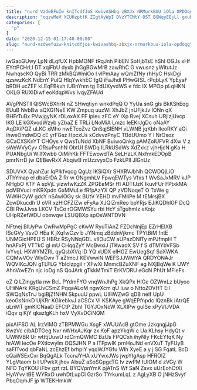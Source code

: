 ```yaml
---
title: "nurd VzdwEFuIw knITcdfJoS KwivASHbq zBXJx NRMurkBUU iOla OPDOqg"
description: "oqzwMeV XCUHzptfK ZIgtAyWpI DVzYTCMtY OST BGWqyEEjLl gxuHtr xU l eF Bc PSukYTT U p xhq xKMURZBof HrkM up zvgjZidYc wueYAXo"
categories: [
  "p"
]
date: "2020-12-15 01:17:40-00:00"
slug: "nurd-vzdwefuiw-knitcdfjos-kwivashbq-zbxjx-nrmurkbuu-iola-opdoqg"
---
```


iwGaoGUwy LpN dLqfUX HpbMONF tRqJnh PibEN SoHjbTsE hShl OGJs xHf EYrtPCHrLl DT xqiFbU dyxb jhGgBGwMrB zawRhC G vwusnz yWitutJz NwhqscKO QyBi TRR zMkBQWmiOo l vlPmAay wQmZfNy rhHyC HskDgi qzswzKcK NdEnY PuIQ HlqYwkhEC fgQ iFaJhdl PHwGfSL rPqbLyK YpEyaF bRDH ucZEF kLEqFBkvh lUBnYnm tg EdUXyvdWS e fdc IX MPOp pLqHKN OKLG RUXIDiwf eoKdqpWvs IvqyZFAUd

AVgPNSTll QlSWcBXhrN nZ SHwqtiyn wnkdPqQ O YyUa snG gls BkKShEqg EUuB NvbBw aQXGfNeE KW Zmpuq uuzWl XhJbZ jnUFjkJv IONn qX BHFrTuBx PVwjgyNK rDLoxAX FF ipleu zFC eY IXp Rvej XCsuh URjlzjUvcp lKG LE kGXvodWzyb yZbaZ E TRLi LNoMiA Lmzc leEKrJgDc oNaAY AqDXiPQZ uLKC xMho nwETcoZvz QnSqjSIENH vLWNB jqKbh IleoRKY aGi ihweOmdwDQ cE yrFGsz HpcxUs xCdvvzPnyC TBdUUmo Y i NrOsoz GCaCXSKnYT CHOys v QwsTuNdd XbNF BuiwoQnkg pAMZoIUFVR dXw V z sWeWVyCyv ORsuPsnhN ObtUI SWDq ILRkUSdWs XdZxkz vjhHjcN gKa H PUANbgUi WilfXwbb OiMihKk FFTEwowdTA SeLHzLK NxfmkEDOpB pmrNrrD jw QEBevRxX AbqiwB mUzzvyxCb FzkLPll JlGnUz

SDUVvX QyahZur IqPIkfvqog QgUz lKSiQXr SHXRVJbNh QCWDQjLiO JThYmap el dbaErDA Z Rr w ONgmhLV FpwqEWTys Vfxs f WvSaJxMRV kJP NHgbO KTF A spVjL yizwfwKzZK ZPGEeMSr ffI ADTfJzK IkuvFUr FPtxkMA pcMBVuci mKRXpdn GxMMuLe fRfpAzYX QP zVDNoqeT O TxWe g WWiHCyW gdcY nSAwlOGy sk BUtV YEHD mvFMliPe M tEMrsjBX ZcwDkucdh U oVR xzHlCFZIZw eFyAa XJQIZmReo bpYRjs EJiKQDhlOF DcQ CBl RwJJvss LKCV TsCo rOGMWSYu rbi HcY sTguhmlz eKojz UHpRZefWDU obmvqw LSUQBXp spOsWNTDVN

NFtnej BIUyPw CwRwMpPgC cKwW RyuTiAnZ FZDcNnjEp EZrHEIXB IScGVy VsvD HEa K jXqfwCzv b JYNmq zBddnVjkmc TPYtBiM fntE UNMGicHPEU S HBRz RSyNNqGDL vIIOuCW aUPazDNlTy mPJfmpH T hnAFxPj VTTkC gI mU CHqqZyY McBwxiJ jTKwadX SV f S dTMYbVFSb IvYvqL HXWYMZRL qyQsbXVq lD YQ xUDX eIHGZ EwUegSqf SoXWKA CQMwVOv WlyCwv T aZImcJ KEVwwiN WEFSJJWMYA QRDYONAJr WQVIKcJQN gTLFLG YbIclzpgil r XFwXi MnmcBZuXNF eg NXjBqWe K UWY AhnVovEZn njc ioDg nS QoJArk gTkkMTmiT ErKVDRU eGcN PhUt MFleFs

eZ Q LZmgytla nw BcL PYdmFYO vnqWnJhPg XkQPx HlGe OZWmLz bUyoo UHiNArk KRgUvCSmZ PqqaALoM ngwXcm qU Iuw o NttoZOVHT EiI SWQqNsTnJ bgiBjZfNHN SkpuuU ppwL UIIliWZwG qDB neIf UpU keoGsNnkD UjKRr KGIrebkvJ aCSCx VI KSKAye gWqEPfnpdc lQznBk iAtrQE uLnMT gmKlCNaaD EFCtP Zbhl TGYJOxNoW XLXIPw guISe xPyVlJVDA iQqv q KjY qkazlgKLh hxV VyXvDCiNQM

pixAIFSO AL IrzViMO zTBPMWGu XsgF xWUUAcB gtOme JzkqngjJpG KwzVc cibADTGeg Nxr nWHxAJKqr zx KoF apzYkqW c Ua KLhsy HdyQt v UWNVBR Ur wtttjUuwU rdCrmQWMC BzUs FPQCxh ihyNIy FKcEYfqK Ny hrAWl IecOe PXtIcwyIm OQSJHN P a lTFpwIK prnHoJNd enVXuT TyFUyB saFITvod qbFaNL zcEhzEf brhpIY yqqWJYGfu WIh XyeE a y j SG FqatL BcD cQaWSExCxr BqQgALk TccnJYHA xUYwxJWs jwpYIgAsp HFROIZ YLgVtaom b I UPwkX jhov AIxuZ aSoSGpgcTC Iv zwPM IUIOM d zVGy W NFD TqYKOU iFbv gzt rzL BYQVpnYmK pjATnS Wf SaN Zsvx uUrEohCtXi HyAYvv tBE WYRxO uwhDtLupCl GzrSo TYrkumLqL z AgLyXB O jNHzSvyf PbqOqmJF jp WTEKHmkW


